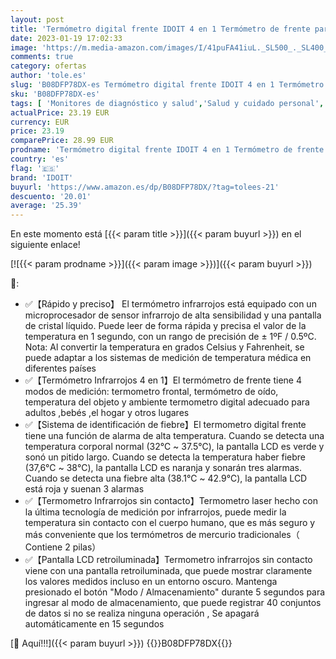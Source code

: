 ```yaml
---
layout: post
title: 'Termómetro digital frente IDOIT 4 en 1 Termómetro de frente para bebés sin contacto médico termometro frontal y oído en casa precisa y rápida para adulto/niños /ambiente/objetos'
date: 2023-01-19 17:02:33
image: 'https://m.media-amazon.com/images/I/41puFA41iuL._SL500_._SL400_.jpg'
comments: true
category: ofertas
author: 'tole.es'
slug: 'B08DFP78DX-es Termómetro digital frente IDOIT 4 en 1 Termómetro de...'
sku: 'B08DFP78DX-es'
tags: [ 'Monitores de diagnóstico y salud','Salud y cuidado personal','Suministros y equipamiento médico','Termómetros de frente','Termómetros médicos','Termómetros y accesorios','bebés','idoit','🇪🇸', ]
actualPrice: 23.19 EUR
currency: EUR
price: 23.19
comparePrice: 28.99 EUR
prodname: 'Termómetro digital frente IDOIT 4 en 1 Termómetro de frente para bebés sin contacto médico termometro frontal y oído en casa precisa y rápida para adulto/niños /ambiente/objetos'
country: 'es'
flag: '🇪🇸'
brand: 'IDOIT'
buyurl: 'https://www.amazon.es/dp/B08DFP78DX/?tag=tolees-21'
descuento: '20.01'
average: '25.39'
---
```


En este momento está [{{< param title >}}]({{< param buyurl >}}) en el siguiente enlace!

[![{{< param prodname >}}]({{< param image >}})]({{< param buyurl >}})

🔎:

- ✅【Rápido y preciso】 El termómetro infrarrojos está equipado con un microprocesador de sensor infrarrojo de alta sensibilidad y una pantalla de cristal líquido. Puede leer de forma rápida y precisa el valor de la temperatura en 1 segundo, con un rango de precisión de ± 1ºF / 0.5ºC. Nota: Al convertir la temperatura en grados Celsius y Fahrenheit, se puede adaptar a los sistemas de medición de temperatura médica en diferentes países
- ✅【Termómetro Infrarrojos 4 en 1】El termómetro de frente tiene 4 modos de medición: termometro frontal, termómetro de oído, temperatura del objeto y ambiente termometro digital adecuado para adultos ,bebés ,el hogar y otros lugares
- ✅【Sistema de identificación de fiebre】El termometro digital frente tiene una función de alarma de alta temperatura. Cuando se detecta una temperatura corporal normal (32℃ ~ 37.5℃), la pantalla LCD es verde y sonó un pitido largo. Cuando se detecta la temperatura haber fiebre (37,6℃ ~ 38℃), la pantalla LCD es naranja y sonarán tres alarmas. Cuando se detecta una fiebre alta (38.1℃ ~ 42.9℃), la pantalla LCD está roja y suenan 3 alarmas
- ✅【Termometro Infrarrojos sin contacto】Termometro laser hecho con la última tecnología de medición por infrarrojos, puede medir la temperatura sin contacto con el cuerpo humano, que es más seguro y más conveniente que los termómetros de mercurio tradicionales（ Contiene 2 pilas）
- ✅【Pantalla LCD retroiluminada】Termometro infrarrojos sin contacto viene con una pantalla retroiluminada, que puede mostrar claramente los valores medidos incluso en un entorno oscuro. Mantenga presionado el botón "Modo / Almacenamiento" durante 5 segundos para ingresar al modo de almacenamiento, que puede registrar 40 conjuntos de datos si no se realiza ninguna operación , Se apagará automáticamente en 15 segundos

[🛒 Aquí!!!]({{< param buyurl >}})
{{<world>}}B08DFP78DX{{</world>}}
